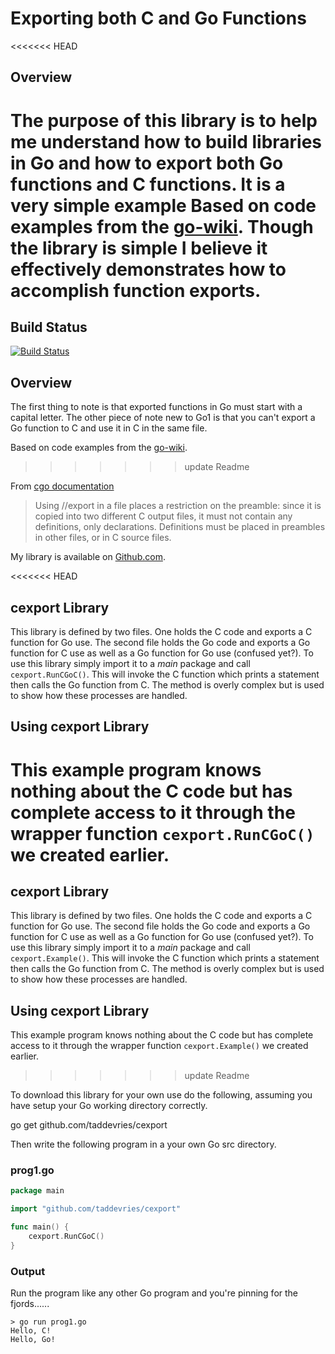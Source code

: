 # Exporting both C and Go Functions

<<<<<<< HEAD
## Overview ##
The purpose of this library is to help me understand how to build libraries in Go and how to export both Go functions and C functions. It is a very simple example Based on code examples from the [go-wiki][3]. Though the library is simple I believe it effectively demonstrates how to accomplish function exports.
=======
## Build Status
[![Build Status](https://drone.io/github.com/taddevries/cexport/status.png)](https://drone.io/github.com/taddevries/cexport/latest)

## Overview
The first thing to note is that exported functions in Go must start with a capital letter. The other piece of note new to Go1 is that you can't export a Go function to C and use it in C in the same file. 

Based on code examples from the [go-wiki][3].
>>>>>>> update Readme

From [cgo documentation][1]

> Using //export in a file places a restriction on the preamble: since it is copied into two different C output files, it must not contain any definitions, only declarations. Definitions must be placed in preambles in other files, or in C source files.

My library is available on [Github.com][2].

<<<<<<< HEAD
## cexport Library ##
This library is defined by two files. One holds the C code and exports a C function for Go use. The second file holds the Go code and exports a Go function for C use as well as a Go function for Go use (confused yet?). To use this library simply import it to a *main* package and call `cexport.RunCGoC()`. This will invoke the C function which prints a statement then calls the Go function from C. The method is overly complex but is used to show how these processes are handled.

## Using cexport Library ##
This example program knows nothing about the C code but has complete access to it through the wrapper function `cexport.RunCGoC()` we created earlier.
=======
## cexport Library
This library is defined by two files. One holds the C code and exports a C function for Go use. The second file holds the Go code and exports a Go function for C use as well as a Go function for Go use (confused yet?). To use this library simply import it to a *main* package and call `cexport.Example()`. This will invoke the C function which prints a statement then calls the Go function from C. The method is overly complex but is used to show how these processes are handled.

## Using cexport Library
This example program knows nothing about the C code but has complete access to it through the wrapper function `cexport.Example()` we created earlier.
>>>>>>> update Readme

To download this library for your own use do the following, assuming you have setup your Go working directory correctly.

go get github.com/taddevries/cexport

Then write the following program in a your own Go src directory.

### prog1.go

```go
package main

import "github.com/taddevries/cexport"

func main() {
    cexport.RunCGoC()
}
```

### Output
Run the program like any other Go program and you're pinning for the fjords......

    > go run prog1.go
    Hello, C!
    Hello, Go!

[1]: http://golang.org/cmd/cgo/ "Command cgo"
[2]: https://github.com/taddevries/cexport
[3]: https://code.google.com/p/go-wiki/wiki/cgo


<!-- rBqBkZXgqodTVH6ncXY5 -->
